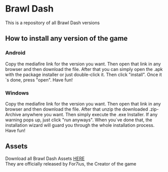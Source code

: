 # Brawl Dash
This is a repository of all Brawl Dash versions 

## How to install any version of the game
### Android

Copy the mediafire link for the version you want. Then open that link in any browser and then download the file. After that you can simply open the .apk with the package installer or just double-click it. Then click "install". Once it´s done, press "open". Have fun!

### Windows

Copy the mediafire link for the version you want. Then open that link in any browser and then download the file. After that unzip the downloaded .zip-Archive anywhere you want. Then simply execute the .exe Installer. If any warning pops up, just click "run anyways". When you´ve done that, the installation wizard will guard you through the whole installation process. Have fun!

## Assets
Download all Brawl Dash Assets [HERE](https://drive.google.com/file/d/15vg-USwDteXZNii1q0q4F_CDHNCjM2dB/view)  
They are officially released by For7ius, the Creator of the game
